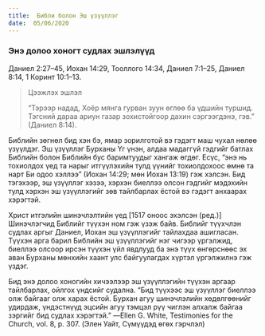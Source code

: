 ```yaml
---
title:  Библи болон Эш үзүүллэг
date:  05/06/2020
---
```


### Энэ долоо хоногт судлах эшлэлүүд
Даниел 2:27–45, Иохан 14:29, Тооллого 14:34, Даниел 7:1–25, Даниел 8:14, 1 Коринт 10:1–13.

> <p>Цээжлэх эшлэл</p>
> “Тэрээр надад, Хоёр мянга гурван зуун өглөө ба үдшийн туршид. Тэгсний дараа ариун газар зохистойгоор дахин сэргээгдэнэ, гэв.” (Даниел 8:14).

Библийн зөгнөл бид хэн бэ, ямар зорилготой вэ гэдэгт маш чухал нөлөө үзүүлдэг. Эш үзүүллэг Бурханы Үг үнэн, алдаа мадаггүй гэдгийг батлах Библийн болон Библийн бус баримтуудыг хангаж өгдөг. Есүс, “энэ нь тохиолдох үед та нарыг итгүүлэхийн тулд үүнийг тохиолдохоос өмнө та нарт Би одоо хэллээ” (Иохан 14:29; мөн Иохан 13:19) гэж хэлсэн. Бид тэгэхээр, эш үзүүллэг хэзээ, хэрхэн биеллээ олсон гэдгийг мэдэхийн тулд хэрхэн эш үзүүллэгийг зөв тайлбарлах ёстой вэ гэдэгт анхаарах хэрэгтэй.

Христ итгэлийн шинэчлэлтийн үед [1517 оноос эхэлсэн (ред.)] Шинэчлэгчид Библийг түүхэн ном гэж үзэж байв. Библийг түүхчлэн судлах аргыг Даниел, Иохан эш үзүүллэгийг тайлахдаа ашигласан. Түүхэн арга барил Библийн эш үзүүллэгийг нэг чигээр үргэлжид, биеллээ олсоор ирсэн түүхэн үйл явдлууд ба энэ түүх өнгөрснөөс эх аван Бурханы мөнхийн хаант улс байгуулагдах хүртэл үргэлжилнэ гэж үздэг.

Бид энэ долоо хоногийн хичээлээр эш үзүүллэгийн түүхэн аргаар тайлбарлах, ойлгох үндсийг судална. “Бид түүхээс эш үзүүллэг биеллээ олж байгааг олж харах ёстой. Бурхан агуу шинэчлэлийн хөдөлгөөнийг удирдаж, үндэстнүүд эцсийн агуу тэмцэл рүү чиглэн алхалж байгаа зэргийг бид судлах хэрэгтэй.” —Ellen G. White, Testimonies for the Church, vol. 8, p. 307. (Элен Уайт, Сүмүүдэд өгөх гэрчлэл)
